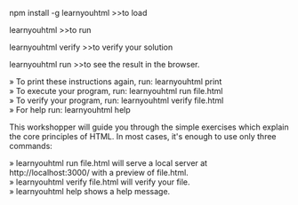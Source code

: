 npm install -g learnyouhtml
                    >>to load

learnyouhtml
                    >>to run

learnyouhtml verify 
                    >>to verify your solution
 
 learnyouhtml run 
                    >>to see the result in the browser.  

» To print these instructions again, run: learnyouhtml print                  
» To execute your program, run: learnyouhtml run file.html                    
» To verify your program, run: learnyouhtml verify file.html                  
» For help run: learnyouhtml help   

This workshopper will guide you through the simple exercises which explain  
  the core principles of HTML. In most cases, it's enough to use only three  
  commands:  
   
   » learnyouhtml run file.html will serve a local server at                                                                            
     http://localhost:3000/ with a preview of file.html.                         
   » learnyouhtml verify file.html will verify your file.                        
   » learnyouhtml help shows a help message.     